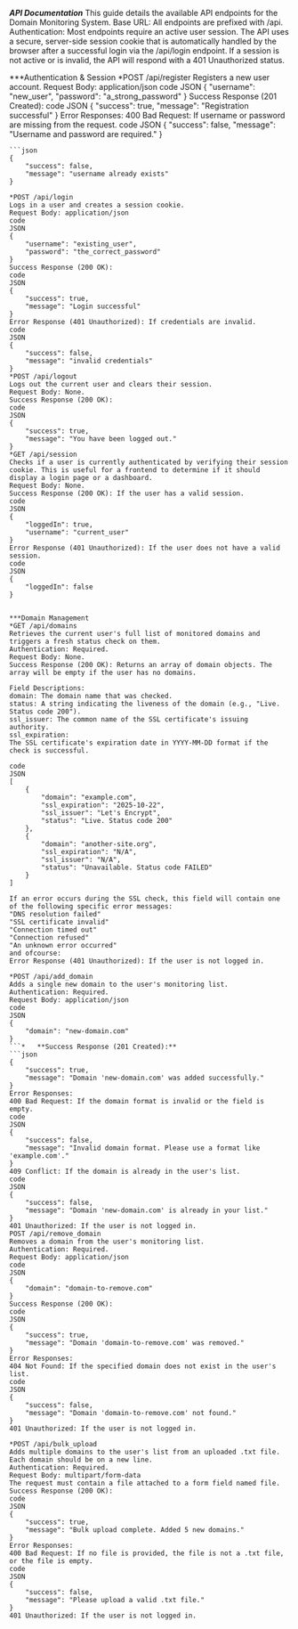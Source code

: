 ***API Documentation***
This guide details the available API endpoints for the Domain Monitoring System.
Base URL: All endpoints are prefixed with /api.
Authentication: Most endpoints require an active user session. The API uses a secure, server-side session cookie that is automatically handled by the browser after a successful login via the /api/login endpoint. If a session is not active or is invalid, the API will respond with a 401 Unauthorized status.


***Authentication & Session
*POST /api/register
Registers a new user account.
Request Body: application/json
code
JSON
{
    "username": "new_user",
    "password": "a_strong_password"
}
Success Response (201 Created):
code
JSON
{
    "success": true,
    "message": "Registration successful"
}
Error Responses:
400 Bad Request: If username or password are missing from the request.
code
JSON
{
    "success": false,
    "message": "Username and password are required."
}
```    *   **409 Conflict:** If the username already exists.
```json
{
    "success": false,
    "message": "username already exists"
}

*POST /api/login
Logs in a user and creates a session cookie.
Request Body: application/json
code
JSON
{
    "username": "existing_user",
    "password": "the_correct_password"
}
Success Response (200 OK):
code
JSON
{
    "success": true,
    "message": "Login successful"
}
Error Response (401 Unauthorized): If credentials are invalid.
code
JSON
{
    "success": false,
    "message": "invalid credentials"
}
*POST /api/logout
Logs out the current user and clears their session.
Request Body: None.
Success Response (200 OK):
code
JSON
{
    "success": true,
    "message": "You have been logged out."
}
*GET /api/session
Checks if a user is currently authenticated by verifying their session cookie. This is useful for a frontend to determine if it should display a login page or a dashboard.
Request Body: None.
Success Response (200 OK): If the user has a valid session.
code
JSON
{
    "loggedIn": true,
    "username": "current_user"
}
Error Response (401 Unauthorized): If the user does not have a valid session.
code
JSON
{
    "loggedIn": false
}


***Domain Management
*GET /api/domains
Retrieves the current user's full list of monitored domains and triggers a fresh status check on them.
Authentication: Required.
Request Body: None.
Success Response (200 OK): Returns an array of domain objects. The array will be empty if the user has no domains.

Field Descriptions:
domain: The domain name that was checked.
status: A string indicating the liveness of the domain (e.g., "Live. Status code 200").
ssl_issuer: The common name of the SSL certificate's issuing authority.
ssl_expiration:
The SSL certificate's expiration date in YYYY-MM-DD format if the check is successful.

code
JSON
[
    {
        "domain": "example.com",
        "ssl_expiration": "2025-10-22",
        "ssl_issuer": "Let's Encrypt",
        "status": "Live. Status code 200"
    },
    {
        "domain": "another-site.org",
        "ssl_expiration": "N/A",
        "ssl_issuer": "N/A",
        "status": "Unavailable. Status code FAILED"
    }
]

If an error occurs during the SSL check, this field will contain one of the following specific error messages:
"DNS resolution failed"
"SSL certificate invalid"
"Connection timed out"
"Connection refused"
"An unknown error occurred"
and ofcourse:
Error Response (401 Unauthorized): If the user is not logged in.

*POST /api/add_domain
Adds a single new domain to the user's monitoring list.
Authentication: Required.
Request Body: application/json
code
JSON
{
    "domain": "new-domain.com"
}
```*   **Success Response (201 Created):**
```json
{
    "success": true,
    "message": "Domain 'new-domain.com' was added successfully."
}
Error Responses:
400 Bad Request: If the domain format is invalid or the field is empty.
code
JSON
{
    "success": false,
    "message": "Invalid domain format. Please use a format like 'example.com'."
}
409 Conflict: If the domain is already in the user's list.
code
JSON
{
    "success": false,
    "message": "Domain 'new-domain.com' is already in your list."
}
401 Unauthorized: If the user is not logged in.
POST /api/remove_domain
Removes a domain from the user's monitoring list.
Authentication: Required.
Request Body: application/json
code
JSON
{
    "domain": "domain-to-remove.com"
}
Success Response (200 OK):
code
JSON
{
    "success": true,
    "message": "Domain 'domain-to-remove.com' was removed."
}
Error Responses:
404 Not Found: If the specified domain does not exist in the user's list.
code
JSON
{
    "success": false,
    "message": "Domain 'domain-to-remove.com' not found."
}
401 Unauthorized: If the user is not logged in.

*POST /api/bulk_upload
Adds multiple domains to the user's list from an uploaded .txt file. Each domain should be on a new line.
Authentication: Required.
Request Body: multipart/form-data
The request must contain a file attached to a form field named file.
Success Response (200 OK):
code
JSON
{
    "success": true,
    "message": "Bulk upload complete. Added 5 new domains."
}
Error Responses:
400 Bad Request: If no file is provided, the file is not a .txt file, or the file is empty.
code
JSON
{
    "success": false,
    "message": "Please upload a valid .txt file."
}
401 Unauthorized: If the user is not logged in.